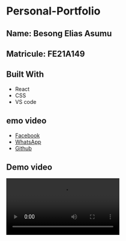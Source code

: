 # Personal-Portfolio

## Name: Besong Elias Asumu
## Matricule: FE21A149

## Built With

- React
- CSS
- VS code

## emo video

- [Facebook](https://facebook.com/ebesong.as)
- [WhatsApp](https://wa.me/+237651606806)
- [Github](https://github.com/Asumu22)

## Demo video
![Watch Now](../portfolio/src/components/demo%20video/demo.mp4)